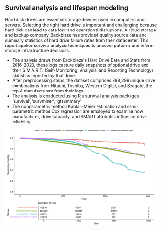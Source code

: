 ## Survival analysis and lifespan modeling

Hard disk drives are essential storage devices used in computers and servers. Selecting the right hard drive is important and challenging because hard disk can lead to data loss and operational disruptions. A cloud storage and backup company, Backblaze has provided quality source data and summary statistics of hard drive failure rates from their datacenter. This report applies survival analysis techniques to uncover patterns and inform storage infrastructure decisions.

* The analysis draws from [Backblaze's Hard Drive Data and Stats](https://www.backblaze.com/cloud-storage/resources/hard-drive-test-data) from 2016-2023, these logs capture daily snapshots of optional drive and their S.M.A.R.T. (Self-Monitoring, Analysis, and Reporting Technology) statistics reported by that drive.
* After preprocessing steps, the dataset comprises 388,299 unique drive combinations from Hitachi, Toshiba, Western Digital, and Seagate, the top 4 manufacturers from their logs.
* The analysis is conducted using R's survival analysis packages ‘survival’, ‘survminer’, ‘gtsummary’
* The nonparametric method Kaplan-Meier estimation and semi-parametric method Cox regression are employed to examine how manufacturer, drive capacity, and SMART attributes influence drive reliability.


<p align="center">
    <img src="KM_survival_curve.png" alt="KM result">
</p>
